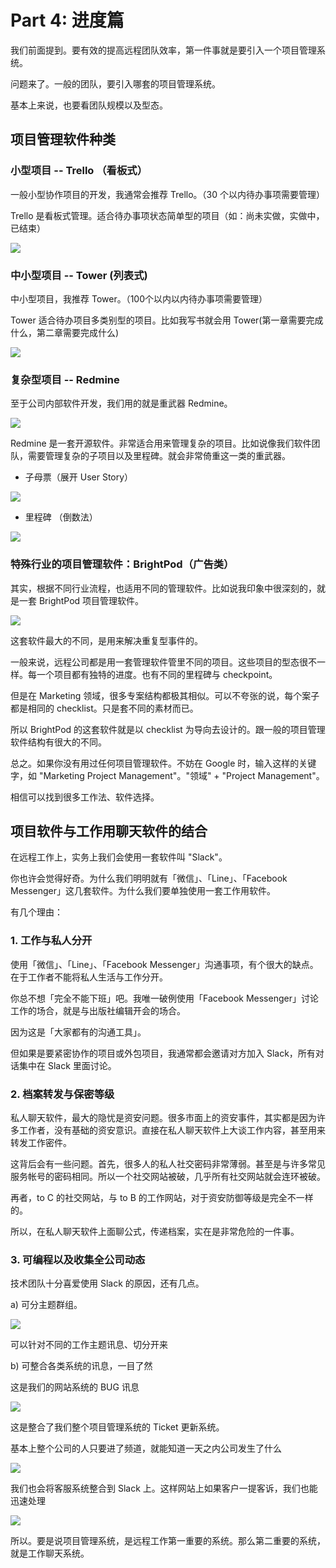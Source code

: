 # Part 4: 进度篇

我们前面提到。要有效的提高远程团队效率，第一件事就是要引入一个项目管理系统。

问题来了。一般的团队，要引入哪套的项目管理系统。

基本上来说，也要看团队规模以及型态。

## 项目管理软件种类

### 小型项目 -- Trello （看板式）

一般小型协作项目的开发，我通常会推荐 Trello。（30 个以内待办事项需要管理）

Trello 是看板式管理。适合待办事项状态简单型的项目（如：尚未实做，实做中，已结束）

![](https://imgur.com/wA2LLeG.png)

### 中小型项目 -- Tower (列表式)

中小型项目，我推荐 Tower。（100个以内以内待办事项需要管理）

Tower 适合待办项目多类别型的项目。比如我写书就会用 Tower(第一章需要完成什么，第二章需要完成什么)

![](https://imgur.com/x5LA2Ot.png)

### 复杂型项目 -- Redmine

至于公司内部软件开发，我们用的就是重武器 Redmine。

![](https://imgur.com/Jyzb5JS.png)

Redmine 是一套开源软件。非常适合用来管理复杂的项目。比如说像我们软件团队，需要管理复杂的子项目以及里程碑。就会非常倚重这一类的重武器。

* 子母票（展开 User Story）

![](https://imgur.com/ltdFMn4.png)

* 里程碑 （倒数法）

![](https://imgur.com/jH6KuDa.png)

### 特殊行业的项目管理软件：BrightPod（广告类）

其实，根据不同行业流程，也适用不同的管理软件。比如说我印象中很深刻的，就是一套 BrightPod 项目管理软件。

![](https://d.pr/i/mgMleY+)

这套软件最大的不同，是用来解决重复型事件的。

一般来说，远程公司都是用一套管理软件管里不同的项目。这些项目的型态很不一样。每一个项目都有独特的进度。也有不同的里程碑与 checkpoint。

但是在 Marketing 领域，很多专案结构都极其相似。可以不夸张的说，每个案子都是相同的 checklist。只是套不同的素材而已。

所以 BrightPod 的这套软件就是以 checklist 为导向去设计的。跟一般的项目管理软件结构有很大的不同。

总之。如果你没有用过任何项目管理软件。不妨在 Google 时，输入这样的关键字，如 "Marketing Project Management"。"领域" + "Project Management"。

相信可以找到很多工作法、软件选择。

## 项目软件与工作用聊天软件的结合

在远程工作上，实务上我们会使用一套软件叫 "Slack"。

你也许会觉得好奇。为什么我们明明就有「微信」、「Line」、「Facebook Messenger」这几套软件。为什么我们要单独使用一套工作用软件。

有几个理由：

### 1. 工作与私人分开

使用「微信」、「Line」、「Facebook Messenger」沟通事项，有个很大的缺点。在于工作者不能将私人生活与工作分开。

你总不想「完全不能下班」吧。我唯一破例使用「Facebook Messenger」讨论工作的场合，就是与出版社编辑开会的场合。

因为这是「大家都有的沟通工具」。

但如果是要紧密协作的项目或外包项目，我通常都会邀请对方加入 Slack，所有对话集中在 Slack 里面讨论。

### 2. 档案转发与保密等级

私人聊天软件，最大的隐忧是资安问题。很多市面上的资安事件，其实都是因为许多工作者，没有基础的资安意识。直接在私人聊天软件上大谈工作内容，甚至用来转发工作密件。

这背后会有一些问题。首先，很多人的私人社交密码非常薄弱。甚至是与许多常见服务帐号的密码相同。所以一个社交网站被破，几乎所有社交网站就会连环被破。

再者，to C 的社交网站，与 to B 的工作网站，对于资安防御等级是完全不一样的。

所以，在私人聊天软件上面聊公式，传递档案，实在是非常危险的一件事。

### 3. 可编程以及收集全公司动态

技术团队十分喜爱使用 Slack 的原因，还有几点。

a) 可分主题群组。

![](https://d.pr/i/lOad4u+)

可以针对不同的工作主题讯息、切分开来

b) 可整合各类系统的讯息，一目了然

这是我们的网站系统的 BUG 讯息

![](https://d.pr/i/USZw8s+)

这是整合了我们整个项目管理系统的 Ticket 更新系统。

基本上整个公司的人只要进了频道，就能知道一天之内公司发生了什么

![](https://d.pr/i/bnJSQz+)

我们也会将客服系统整合到 Slack 上。这样网站上如果客户一提客诉，我们也能迅速处理

![](https://d.pr/i/9zxl8z+)

所以。要是说项目管理系统，是远程工作第一重要的系统。那么第二重要的系统，就是工作聊天系统。
